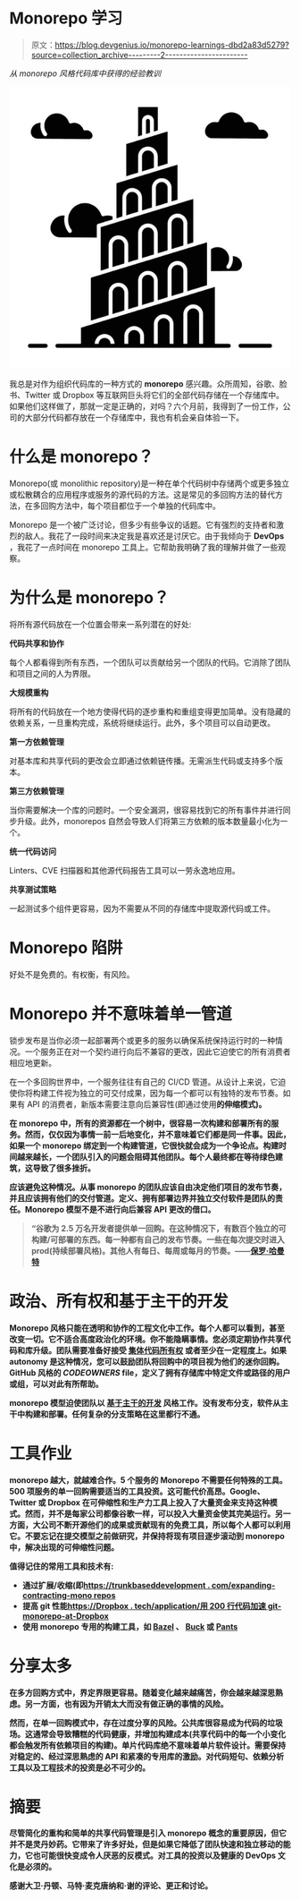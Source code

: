 # Monorepo 学习

> 原文：<https://blog.devgenius.io/monorepo-learnings-dbd2a83d5279?source=collection_archive---------2----------------------->

*从 monorepo 风格代码库中获得的经验教训*

![](img/ac72612a9f2fe1ca37841b38909afbe2.png)

我总是对作为组织代码库的一种方式的 **monorepo** 感兴趣。众所周知，谷歌、脸书、Twitter 或 Dropbox 等互联网巨头将它们的全部代码存储在一个存储库中。如果他们这样做了，那就一定是正确的，对吗？六个月前，我得到了一份工作，公司的大部分代码都存放在一个存储库中，我也有机会亲自体验一下。

# 什么是 monorepo？

Monorepo(或 monolithic repository)是一种在单个代码树中存储两个或更多独立或松散耦合的应用程序或服务的源代码的方法。这是常见的多回购方法的替代方法，在多回购方法中，每个项目都位于一个单独的代码库中。

Monorepo 是一个被广泛讨论，但多少有些争议的话题。它有强烈的支持者和激烈的敌人。我花了一段时间来决定我是喜欢还是讨厌它。由于我倾向于 **DevOps** ，我花了一点时间在 monorepo 工具上。它帮助我明确了我的理解并做了一些观察。

# 为什么是 monorepo？

将所有源代码放在一个位置会带来一系列潜在的好处:

**代码共享和协作**

每个人都看得到所有东西，一个团队可以贡献给另一个团队的代码。它消除了团队和项目之间的人为界限。

**大规模重构**

将所有的代码放在一个地方使得代码的逐步重构和重组变得更加简单。没有隐藏的依赖关系，一旦重构完成，系统将继续运行。此外，多个项目可以自动更改。

**第一方依赖管理**

对基本库和共享代码的更改会立即通过依赖链传播。无需派生代码或支持多个版本。

**第三方依赖管理**

当你需要解决一个库的问题时。一个安全漏洞，很容易找到它的所有事件并进行同步升级。此外，monorepos 自然会导致人们将第三方依赖的版本数量最小化为一个。

**统一代码访问**

Linters、CVE 扫描器和其他源代码报告工具可以一劳永逸地应用。

**共享测试策略**

一起测试多个组件更容易，因为不需要从不同的存储库中提取源代码或工件。

# Monorepo 陷阱

好处不是免费的。有权衡，有风险。

# Monorepo 并不意味着单一管道

锁步发布是当你必须一起部署两个或更多的服务以确保系统保持运行时的一种情况。一个服务正在对一个契约进行向后不兼容的更改，因此它迫使它的所有消费者相应地更新。

在一个多回购世界中，一个服务往往有自己的 CI/CD 管道。从设计上来说，它迫使你将构建工件视为独立的可交付成果，因为每一个都可以有独特的发布节奏。如果有 API 的消费者，新版本需要注意向后兼容性(即通过使用[](https://martinfowler.com/bliki/ParallelChange.html)**的伸缩模式)。**

**在 monorepo 中，所有的资源都在一个树中，很容易一次构建和部署所有的服务。然而，仅仅因为事情一前一后地变化，并不意味着它们都是同一件事。因此，如果一个 monorepo 绑定到一个构建管道，它很快就会成为一个争论点。构建时间越来越长，一个团队引入的问题会阻碍其他团队。每个人最终都在等待绿色建筑，这导致了很多挫折。**

**应该避免这种情况。从事 monorepo 的团队应该自由决定他们项目的发布节奏，并且应该拥有他们的交付管道。定义、拥有部署边界并独立交付软件是团队的责任。Monorepo 模型不是不进行向后兼容 API 更改的借口。**

> **“谷歌为 2.5 万名开发者提供单一回购。在这种情况下，有数百个独立的可构建/可部署的东西。每一种都有自己的发布节奏。一些在每次提交时进入 prod(持续部署风格)。其他人有每日、每周或每月的节奏。——[保罗·哈曼特](https://paulhammant.com/2017/03/25/repositories-vs-release-cadences/)**

# **政治、所有权和基于主干的开发**

**Monorepo 风格只能在透明和协作的工程文化中工作。每个人都可以看到，甚至改变一切。它不适合高度政治化的环境。你不能隐瞒事情。您必须定期协作共享代码和库升级。团队需要准备好接受 [**集体代码所有权**](http://wiki.c2.com/?CollectiveCodeOwnership) 或者至少在一定程度上。如果 autonomy 是这种情况，您可以鼓励团队将回购中的项目视为他们的迷你回购。GitHub 风格的 *CODEOWNERS* file，定义了拥有存储库中特定文件或路径的用户或组，可以对此有所帮助。**

**monorepo 模型迫使团队以 [**基于主干的开发**](https://trunkbaseddevelopment.com/) 风格工作。没有发布分支，软件从主干中构建和部署。任何复杂的分支策略在这里都行不通。**

# **工具作业**

**monorepo 越大，就越难合作。5 个服务的 Monorepo 不需要任何特殊的工具。500 项服务的单一回购需要适当的工具投资。这可能代价高昂。Google、Twitter 或 Dropbox 在可伸缩性和生产力工具上投入了大量资金来支持这种模式。然而，并不是每家公司都像谷歌一样，可以投入大量资金使其完美运行。另一方面，大公司不断开源他们的成果或贡献现有的免费工具，所以每个人都可以利用它。不要忘记在提交模型之前做研究，并保持将现有项目逐步滚动到 monorepo 中，解决出现的可伸缩性问题。**

**值得记住的常用工具和技术有:**

*   **通过扩展/收缩(即[https://trunkbaseddevelopment . com/expanding-contracting-mono repos](https://trunkbaseddevelopment.com/expanding-contracting-monorepos/)**
*   **提高 git 性能[https://Dropbox . tech/application/用 200 行代码加速 git-monorepo-at-Dropbox](https://dropbox.tech/application/speeding-up-a-git-monorepo-at-dropbox-with--200-lines-of-code)**
*   **使用 monorepo 专用的构建工具，如 [Bazel](https://bazel.build) 、 [Buck](https://buck.build) 或 [Pants](https://www.pantsbuild.org)**

# **分享太多**

**在多方回购方式中，界定界限更容易。随着变化越来越痛苦，你会越来越深思熟虑。另一方面，也有因为开销太大而没有做正确的事情的风险。**

**然而，在单一回购模式中，存在过度分享的风险。公共库很容易成为代码的垃圾场。这通常会导致糟糕的代码健康，并增加构建成本(共享代码中的每一个小变化都会触发所有依赖项目的构建)。单片代码库绝不意味着单片软件设计。需要保持对稳定的、经过深思熟虑的 API 和紧凑的专用库的激励。对代码短句、依赖分析工具以及工程技术的投资是必不可少的。**

# **摘要**

**尽管简化的重构和简单的共享代码管理是引入 monorepo 概念的重要原因，但它并不是灵丹妙药。它带来了许多好处，但是如果它降低了团队快速和独立移动的能力，它也可能很快变成令人厌恶的反模式。对工具的投资以及健康的 DevOps 文化是必须的。**

**感谢大卫·丹顿、马特·麦克唐纳和·谢的评论、更正和讨论。**